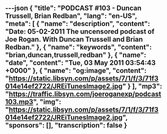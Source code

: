 ---json
{
  "title": "PODCAST #103 - Duncan Trussell, Brian Redban",
  "lang": "en-US",
  "meta": [
    {
      "name": "description",
      "content": "Date: 05-02-2011 The uncensored podcast of Joe Rogan. With Duncan Trussell and Brian Redban."
    },
    {
      "name": "keywords",
      "content": "brian,duncan,trussell,redban"
    },
    {
      "name": "date",
      "content": "Tue, 03 May 2011 03:54:43 +0000"
    },
    {
      "name": "og:image",
      "content": "https://static.libsyn.com/p/assets/7/1/f/3/71f3014e14ef2722/JREiTunesImage2.jpg"
    }
  ],
  "mp3": "https://traffic.libsyn.com/joeroganexp/podcast103.mp3",
  "img": "https://static.libsyn.com/p/assets/7/1/f/3/71f3014e14ef2722/JREiTunesImage2.jpg",
  "sponsors": [],
  "transcription": false
}
---
<episode-header />

<timemark seconds="0" />

<transcribe-call-to-action />

<episode-footer />